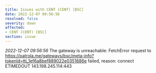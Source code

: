 ```yaml
---
title: Issues with CENT (CENT) [BSC]
date: 2022-12-07 09:56:56
resolved: false
severity: down
affected:
- CENT (CENT) [BSC]
section: issue
---
```


*2022-12-07 09:56:56* The gateway is unreachable: FetchError request to https://patrola.me/gateways/bsc/meta-info?tokenId=tti_1ef6a8bef889022e0351886e failed, reason: connect ETIMEDOUT 143.198.245.114:443